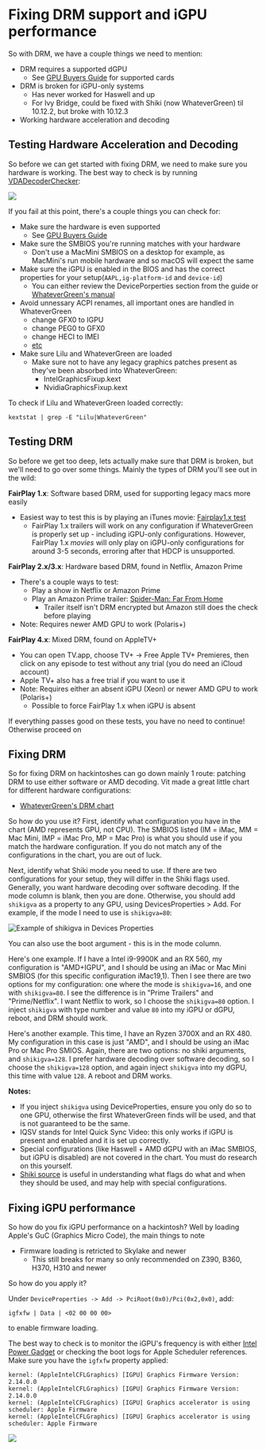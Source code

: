 # Fixing DRM support and iGPU performance

So with DRM, we have a couple things we need to mention:


* DRM requires a supported dGPU
   * See [GPU Buyers Guide](https://khronokernel-3.gitbook.io/gpu-buyers-guide/) for supported cards
* DRM is broken for iGPU-only systems
   * Has never worked for Haswell and up
   * For Ivy Bridge, could be fixed with Shiki (now WhateverGreen) til 10.12.2, but broke with 10.12.3
* Working hardware acceleration and decoding

## Testing Hardware Acceleration and Decoding

So before we can get started with fixing DRM, we need to make sure you hardware is working. The best way to check is by running [VDADecoderChecker](https://i.applelife.ru/2019/05/451893_10.12_VDADecoderChecker.zip):

![](https://cdn.discordapp.com/attachments/683011276938543134/692237447203127356/Screen_Shot_2020-03-24_at_11.04.19_PM.png)

If you fail at this point, there's a couple things you can check for:

* Make sure the hardware is even supported
   * See [GPU Buyers Guide](https://khronokernel-3.gitbook.io/gpu-buyers-guide/)
* Make sure the SMBIOS you're running matches with your hardware
   * Don't use a MacMini SMBIOS on a desktop for example, as MacMini's run mobile hardware and so macOS will expect the same
* Make sure the iGPU is enabled in the BIOS and has the correct properties for your setup(`AAPL,ig-platform-id` and `device-id`)
   * You can either review the DevicePorperties section from the guide or [WhateverGreen's manual](https://github.com/acidanthera/WhateverGreen/blob/master/Manual/FAQ.IntelHD.en.md)
* Avoid unnessary ACPI renames, all important ones are handled in WhateverGreen
   * change GFX0 to IGPU
   * change PEG0 to GFX0
   * change HECI to IMEI
   * [etc](https://github.com/khronokernel/Opencore-Vanilla-Desktop-Guide/blob/master/clover-conversion/Clover-config.md)
* Make sure Lilu and WhateverGreen are loaded
   * Make sure not to have any legacy graphics patches present as they've been absorbed into WhateverGreen:
      * IntelGraphicsFixup.kext
      * NvidiaGraphicsFixup.kext

To check if Lilu and WhateverGreen loaded correctly:

```text
kextstat | grep -E "Lilu|WhateverGreen"
```

## Testing DRM

So before we get too deep, lets actually make sure that DRM is broken, but we'll need to go over some things. Mainly the types of DRM you'll see out in the wild:

**FairPlay 1.x**: Software based DRM, used for supporting legacy macs more easily

* Easiest way to test this is by playing an iTunes movie: [Fairplay1.x test](https://drive.google.com/file/d/12pQ5FFpdHdGOVV6jvbqEq2wmkpMKxsOF/view)
  * FairPlay 1.x trailers will work on any configuration if WhateverGreen is properly set up - including iGPU-only configurations. However, FairPlay 1.x *movies* will only play on iGPU-only configurations for around 3-5 seconds, erroring after that HDCP is unsupported.

**FairPlay 2.x/3.x**: Hardware based DRM, found in Netflix, Amazon Prime

* There's a couple ways to test:
   * Play a show in Netflix or Amazon Prime
   * Play an Amazon Prime trailer: [Spider-Man: Far From Home](https://www.amazon.com/Spider-Man-Far-Home-Tom-Holland/dp/B07TP6D1DP)
      * Trailer itself isn't DRM encrypted but Amazon still does the check before playing
* Note: Requires newer AMD GPU to work (Polaris+)

**FairPlay 4.x**: Mixed DRM, found on AppleTV+

* You can open TV.app, choose TV+ -> Free Apple TV+ Premieres, then click on any episode to test without any trial (you do need an iCloud account)
* Apple TV+ also has a free trial if you want to use it
* Note: Requires either an absent iGPU (Xeon) or newer AMD GPU to work (Polaris+)
   * Possible to force FairPlay 1.x when iGPU is absent

If everything passes good on these tests, you have no need to continue! Otherwise proceed on

## Fixing DRM

So for fixing DRM on hackintoshes can go down mainly 1 route: patching DRM to use either software or AMD decoding. Vit made a great little chart for different hardware configurations:

* [WhateverGreen's DRM chart](https://github.com/acidanthera/WhateverGreen/blob/master/Manual/FAQ.Chart.md)

So how do you use it? First, identify what configuration you have in the chart (AMD represents GPU, not CPU). The SMBIOS listed (IM = iMac, MM = Mac Mini, IMP = iMac Pro, MP = Mac Pro) is what you should use if you match the hardware configuration. If you do not match any of the configurations in the chart, you are out of luck.

Next, identify what Shiki mode you need to use. If there are two configurations for your setup, they will differ in the Shiki flags used. Generally, you want hardware decoding over software decoding. If the mode column is blank, then you are done. Otherwise, you should add `shikigva` as a property to any GPU, using DevicesProperties > Add. For example, if the mode I need to use is `shikigva=80`:

![Example of shikigva in Devices Properties](https://user-images.githubusercontent.com/4348897/77592865-2e909100-6f04-11ea-8d7b-f9846ac15ebc.png)

You can also use the boot argument - this is in the mode column.

Here's one example. If I have a Intel i9-9900K and an RX 560, my configuration is "AMD+IGPU", and I should be using an iMac or Mac Mini SMBIOS (for this specific configuration iMac19,1). Then I see there are two options for my configuration: one where the mode is `shikigva=16`, and one with `shikigva=80`. I see the difference is in "Prime Trailers" and "Prime/Netflix". I want Netflix to work, so I choose the `shikigva=80` option. I inject `shikigva` with type number and value `80` into my iGPU or dGPU, reboot, and DRM should work.

Here's another example. This time, I have an Ryzen 3700X and an RX 480. My configuration in this case is just "AMD", and I should be using an iMac Pro or Mac Pro SMIOS. Again, there are two options: no shiki arguments, and `shikigva=128`. I prefer hardware decoding over software decoding, so I choose the `shikigva=128` option, and again inject `shikigva` into my dGPU, this time with value `128`. A reboot and DRM works.

**Notes:**

  * If you inject `shikigva` using DeviceProperties, ensure you only do so to one GPU, otherwise the first WhateverGreen finds will be used, and that is not guaranteed to be the same. 
  * IQSV stands for Intel Quick Sync Video: this only works if iGPU is present and enabled and it is set up correctly.
  * Special configurations (like Haswell + AMD dGPU with an iMac SMBIOS, but iGPU is disabled) are not covered in the chart. You must do research on this yourself.
  * [Shiki source](https://github.com/acidanthera/WhateverGreen/blob/master/WhateverGreen/kern_shiki.hpp) is useful in understanding what flags do what and when they should be used, and may help with special configurations.

## Fixing iGPU performance

So how do you fix iGPU performance on a hackintosh? Well by loading Apple's GuC (Graphics Micro Code), the main things to note

* Firmware loading is retricted to Skylake and newer
    * This still breaks for many so only recommended on Z390, B360, H370, H310 and newer

So how do you apply it?

Under `DeviceProperties -> Add -> PciRoot(0x0)/Pci(0x2,0x0)`, add:
```text
igfxfw | Data | <02 00 00 00>
```
to enable firmware loading.

The best way to check is to monitor the iGPU's frequency is with either [Intel Power Gadget](https://software.intel.com/en-us/articles/intel-power-gadget) or checking the boot logs for Apple Scheduler references. Make sure you have the `igfxfw` property applied:

```text
kernel: (AppleIntelCFLGraphics) [IGPU] Graphics Firmware Version: 2.14.0.0
kernel: (AppleIntelCFLGraphics) [IGPU] Graphics Firmware Version: 2.14.0.0
kernel: (AppleIntelCFLGraphics) [IGPU] Graphics accelerator is using scheduler: Apple Firmware
kernel: (AppleIntelCFLGraphics) [IGPU] Graphics accelerator is using scheduler: Apple Firmware
```

![](https://cdn.discordapp.com/attachments/683011276938543134/691724984808243281/Screen_Shot_2020-03-23_at_1.04.57_PM.png)

